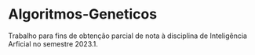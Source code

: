 # Algoritmos-Geneticos
Trabalho para fins de obtenção parcial de nota à disciplina de Inteligência Arficial no semestre 2023.1.

